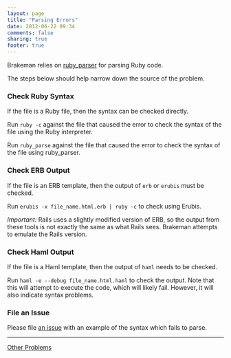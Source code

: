 ```yaml
---
layout: page
title: "Parsing Errors"
date: 2012-06-22 09:34
comments: false
sharing: true
footer: true
---
```


Brakeman relies on [ruby\_parser](https://github.com/seattlerb/ruby_parser) for parsing Ruby code.

The steps below should help narrow down the source of the problem.

### Check Ruby Syntax

If the file is a Ruby file, then the syntax can be checked directly.

Run `ruby -c` against the file that caused the error to check the syntax of the file using the Ruby interpreter.

Run `ruby_parse` against the file that caused the error to check the syntax of the file using ruby\_parser.

### Check ERB Output

If the file is an ERB template, then the output of `erb` or `erubis` must be checked.

Run `erubis -x file_name.html.erb | ruby -c` to check using Erubis.

_Important:_ Rails uses a slightly modified version of ERB, so the output from these tools is not exactly the same as what Rails sees. Brakeman attempts to emulate the Rails version.

### Check Haml Output

If the file is a Haml template, then the output of `haml` needs to be checked.

Run `haml -e --debug file_name.html.haml` to check the output. Note that this will attempt to execute the code, which will likely fail. However, it will also indicate syntax problems.

### File an Issue

Please file [an issue](https://github.com/presidentbeef/brakeman/issues/new?template=parsing-error.md) with an example of the syntax which fails to parse.

---

[Other Problems](/docs/troubleshooting)
